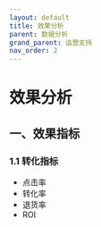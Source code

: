 ```yaml
---
layout: default
title: 效果分析
parent: 数据分析
grand_parent: 运营支持
nav_order: 2
---
```


# 效果分析

## 一、效果指标
### 1.1 转化指标
- 点击率
- 转化率
- 退货率
- ROI 